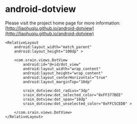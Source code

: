android-dotview
===============

Please visit the project home page for more information: [http://liaohuqiu.github.io/android-dotview](http://liaohuqiu.github.io/android-dotview)
     
    <RelativeLayout
        android:layout_width="match_parent"
        android:layout_height="100dp" >

        <com.srain.views.DotView
            android:id="@+id/dot_view"
            android:layout_width="wrap_content"
            android:layout_height="wrap_content"
            android:layout_centerHorizontal="true"
            android:layout_marginTop="10dp"
            
            srain_dotview:dot_radius="3dp"
            srain_dotview:dot_selected_color="0xFF377BEE"
            srain_dotview:dot_span="18dp"
            srain_dotview:dot_unselected_color="0xFFC5CEDB" >
            
        </com.srain.views.DotView>
    </RelativeLayout>
